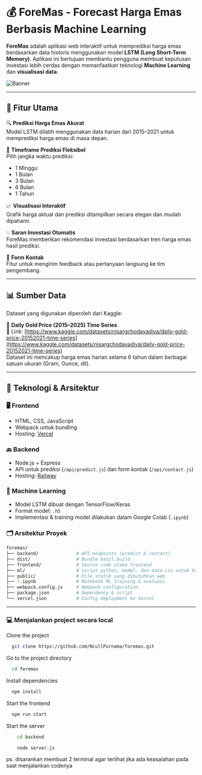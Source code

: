 # 💰 ForeMas - Forecast Harga Emas Berbasis Machine Learning

**ForeMas** adalah aplikasi web interaktif untuk memprediksi harga emas berdasarkan data historis menggunakan model **LSTM (Long Short-Term Memory)**. Aplikasi ini bertujuan membantu pengguna membuat keputusan investasi lebih cerdas dengan memanfaatkan teknologi **Machine Learning** dan **visualisasi data**.

![Banner](https://foremas.vercel.app/logo.jpg)

---

## 🌟 Fitur Utama

🔍 **Prediksi Harga Emas Akurat**  
Model LSTM dilatih menggunakan data harian dari 2015–2021 untuk memprediksi harga emas di masa depan.

📆 **Timeframe Prediksi Fleksibel**  
Pilih jangka waktu prediksi:  
- 1 Minggu  
- 1 Bulan  
- 3 Bulan  
- 6 Bulan  
- 1 Tahun

📈 **Visualisasi Interaktif**  
Grafik harga aktual dan prediksi ditampilkan secara elegan dan mudah dipahami.

💡 **Saran Investasi Otomatis**  
ForeMas memberikan rekomendasi investasi berdasarkan tren harga emas hasil prediksi.

📨 **Form Kontak**  
Fitur untuk mengirim feedback atau pertanyaan langsung ke tim pengembang.

---

## 📊 Sumber Data

Dataset yang digunakan diperoleh dari Kaggle:

📎 **Daily Gold Price (2015–2025) Time Series**  
📍 Link: [https://www.kaggle.com/datasets/nisargchodavadiya/daily-gold-price-20152021-time-series](https://www.kaggle.com/datasets/nisargchodavadiya/daily-gold-price-20152021-time-series)  
Dataset ini mencakup harga emas harian selama 6 tahun dalam berbagai satuan ukuran (Gram, Ounce, dll).

---

## 🧠 Teknologi & Arsitektur

### 🖥️ Frontend
- HTML, CSS, JavaScript
- Webpack untuk bundling
- Hosting: [Vercel](https://vercel.com)

### 🔙 Backend
- Node.js + Express
- API untuk prediksi (`/api/predict.js`) dan form kontak (`/api/contact.js`)
- Hosting: [Railway](https://railway.app)

### 🤖 Machine Learning
- Model LSTM dibuat dengan TensorFlow/Keras
- Format model: `.h5`
- Implementasi & training model dilakukan dalam Google Colab (`.ipynb`)

### 🗂️ Arsitektur Proyek

```bash
foremas/
├── backend/              # API endpoints (predict & contact)
├── dist/                 # Bundle hasil build
├── frontend/             # Source code utama frontend
├── ml/                   # script python, model, dan data.csv untuk keperluan prediksi
├── public/               # File statik yang dibutuhkan web
├── *.ipynb               # Notebook ML training & evaluasi
├── webpack.config.js     # Webpack configuration
├── package.json          # Dependency & script
└── vercel.json           # Config deployment ke Vercel

```
---

### 💻 Menjalankan project secara local

Clone the project

```bash
  git clone https://github.com/NcullPurnama/foremas.git
```

Go to the project directory

```bash
  cd foremas
```

Install dependencies

```bash
  npm install
```

Start the frontend

```bash
  npm run start
```

Start the server

```bash
    cd backend
```
```
    node server.js
```
ps. disarankan membuat 2 terminal agar terlihat jika ada keasalahan pada saat menjalankan codenya
